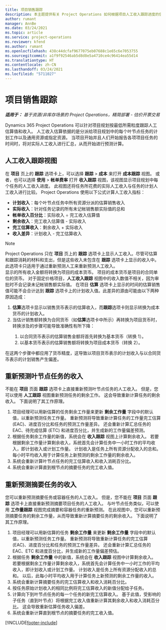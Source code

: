 ```yaml
---
title: 项目销售跟踪
description: 本主题提供有关 Project Operations 如何根据项目人工收入跟踪进度的信息。
author: rumant
manager: AnnBe
ms.date: 03/24/2021
ms.topic: article
ms.service: project-operations
ms.reviewer: kfend
ms.author: rumant
ms.openlocfilehash: 438c44dcfaf9677075eb07688c1e65c6e7053755
ms.sourcegitcommit: a1f9f92546ab5d8d8e5a4710ce4c96414ea55d14
ms.translationtype: HT
ms.contentlocale: zh-CN
ms.lasthandoff: 03/24/2021
ms.locfileid: "5711027"
---
```

# <a name="project-sales-tracking"></a>项目销售跟踪

_**适用于：** 基于资源/非库存场景的 Project Operations，精简部署 - 估价开票交易_

Dynamics 365 Project Operations 可以针对项目规划按最低所需粒度跟踪人工估算值和收入。 人工收入估算依据的是分派给项目规划中的每个叶节点任务的计划工作以及通用资源或指定资源。 当项目开始并且人们开始报告各项项目任务的时间时，将对实际人工收入进行汇总，从而开始进行预测计算。

## <a name="labor-revenue-tracking-view"></a>人工收入跟踪视图

在 **项目** 页上的 **跟踪** 选项卡上，可以选择 **跟踪** > **成本** 来打开 **成本跟踪** 视图。 或者，也可以选择 **使用** > **帐单费率** 打开 **收入跟踪** 视图，该视图显示项目规划中每个任务的人工收入进度。 此视图还将任务所花费的实际人工收入与任务的计划人工收入进行比较。 Project Operations 使用以下公式计算人工收入指标：

- **计划收入**：每个叶节点任务中所有资源分派的估算销售收入
- **实际收入**：针对任务记录的所有未记帐销售额实际值的总和
- **帐单收入百分比**：实际收入 ÷ 完工收入估算值
- **剩余收入**：完工收入估算值 - 实际收入
- **完工估算收入**：剩余收入 + 实际收入
- **收入差异**：计划收入 - 完工估算收入


> [!NOTE]
> Project Operations 只在 **项目** 页上的 **跟踪** 选项卡上显示人工收入。尽管可估算和跟踪消耗的材料和支出，但是这些收入未包含在 **跟踪** 选项卡上显示的收入中。此选项卡只适用于通过重新预测人工来重新预测人工收入。  
> 显示的所有收入金额将转换为项目的成本货币。 项目的成本货币是项目的合同单位的货币。 对于固定价格项目，**人工收入跟踪** 视图中的收入数值不相关，因为审批时不会记录未记帐销售额实际值。
> 在项目 **估算** 选项卡上显示的时间的估算销售值可能不会合计达到 **跟踪** 选项卡上的计划收入值。此差异的源由可能由以下两种原因造成：
><ol>
   ><li> <b>估算</b>选项卡显示以销售货币表示的估算收入，而<b>跟踪</b>选项卡则显示转换为成本货币的计划收入。 </li>
   ><li> 当估计销售额转换为合同货币（如<b>估算</b>选项卡中所示）再转换为项目货币时，转换涉及的步骤可能导致准确性有所下降： </li>
><ol>
><li> 以合同货币表示的估算销售金额将首先转换为基本货币（转换 1）。</li>
><li> 以基本货币表示的估算销售额将转换为项目成本货币（转换 2）。 </li>
></ol>
></ol>
> 在这两个步骤中都应用了货币精度，这导致以项目货币表示的计划收入与以合同货币表示的计划销售产生偏差。
   

## <a name="reprojecting-revenues-on-leaf-node-tasks"></a>重新预测叶节点任务的收入

不能在 **项目** 页面 **跟踪** 选项卡上直接重新预测叶节点任务的人工收入。 但是，您可以使用 **人工跟踪** 视图重新预测任务的剩余工作。 这会导致重新计算任务的剩余收入。 下面说明了其工作原理。

1. 项目经理可以用新估算的任务剩余工作量来更新 **剩余工作量** 字段中的默认值，以重新预测任务工作量。 重新预测将导致重新计算任务的工作量完工估算 (EAC)、进度百分比和任务的预测工作量差异。 还会重新计算汇总任务的 EAC、待完成估算 (ETC) 和进度百分比，并生成新的工作量偏差预测。
2. 根据任务剩余工作量的新值，系统会在 **收入跟踪** 视图上计算剩余收入。 若要根据剩余工作量计算剩余收入，系统首先会计算任务中一小时工作的平均收入，即计划收入或计划工作量。 计划收入是任务上所有资源分配收入的总和。 每小时平均收入用于计算任务上新预测的剩余工作量的剩余收入。
3. 系统会重新计算叶节点任务的完工估算收入和收入消耗百分比。
4. 系统会重新计算直到根节点的摘要任务的完工收入值。

## <a name="reprojecting-revenues-on-summary-tasks"></a>重新预测摘要任务的收入

您可以重新预测摘要任务或容器任务的人工收入。 但是，您不能在 **项目** 页面 **跟踪** 选项卡上直接重新预测摘要项目任务的人工收入。 与叶节点任务类似，可以使用 **工作量跟踪** 视图完成摘要和容器任务的重新预测。 在此视图中，您可以重新预测摘要任务的剩余工作量，从而导致重新计算摘要任务的剩余收入。 下面说明了其工作原理。

1. 项目经理可以用新估算的任务 **剩余工作量** 来更新 **剩余工作量** 字段中的默认值，以重新预测任务工作量。 重新预测将导致重新计算任务的完工估算 (EAC)、进度百分比和任务的预测工作量差异。 还会重新计算汇总任务的 EAC、ETC 和进度百分比，并生成新的工作量偏差预估。
2. 根据任务 **剩余工作量** 中的新值，系统会在 **收入跟踪** 视图中计算剩余收入。 若要根据剩余工作量计算剩余收入，系统首先会计算任务中一小时工作的平均收入，即计划收入或计划工作量。 计划收入是任务上所有资源分配收入的总和。 以后，此每小时平均收入用于计算任务上新预测的剩余工作量的收入。
3. 系统会重新计算摘要任务的完工估算收入和收入消耗百分比。
4. 按任务原始计划收入的相同比例将完工估算收入的新值分配给子任务。
5. 计算向下到叶节点任务的每一个任务的新完工估算收入。 基于此值，受影响的子任务（直到叶节点）将根据完工收入值重新计算其剩余收入和收入消耗百分比。 这会导致重新估算任务收入偏差。 
6. 系统会重新计算直到根节点的摘要任务的完工收入值。


[!INCLUDE[footer-include](../includes/footer-banner.md)]

